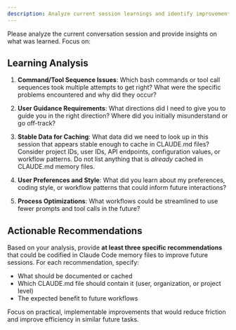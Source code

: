 ```yaml
---
description: Analyze current session learnings and identify improvement opportunities
---
```


Please analyze the current conversation session and provide insights on what was learned. Focus on:

## Learning Analysis

1. **Command/Tool Sequence Issues**: Which bash commands or tool call sequences took multiple attempts to get right? What were the specific problems encountered and why did they occur?

2. **User Guidance Requirements**: What directions did I need to give you to guide you in the right direction? Where did you initially misunderstand or go off-track?

3. **Stable Data for Caching**: What data did we need to look up in this session that appears stable enough to cache in CLAUDE.md files? Consider project IDs, user IDs, API endpoints, configuration values, or workflow patterns. Do not list anything that is _already_ cached in CLAUDE.md memory files.

4. **User Preferences and Style**: What did you learn about my preferences, coding style, or workflow patterns that could inform future interactions?

5. **Process Optimizations**: What workflows could be streamlined to use fewer prompts and tool calls in the future?

## Actionable Recommendations

Based on your analysis, provide **at least three specific recommendations** that could be codified in Claude Code memory files to improve future sessions. For each recommendation, specify:

- What should be documented or cached
- Which CLAUDE.md file should contain it (user, organization, or project level)
- The expected benefit to future workflows

Focus on practical, implementable improvements that would reduce friction and improve efficiency in similar future tasks.
